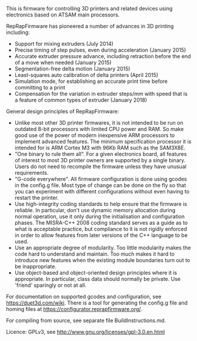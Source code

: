 This is firmware for controlling 3D printers and related devices using electronics based on ATSAM main processors.

RepRapFirmware has pioneered a number of advances in 3D printing including:

* Support for mixing extruders (July 2014)
* Precise timing of step pulses, even during acceleration (January 2015)
* Accurate extruder pressure advance, including retraction before the end of a move when needed (January 2015)
* Segmentation-free delta motion (January 2015)
* Least-squares auto calibration of delta printers (April 2015)
* Simulation mode, for establishing an accurate print time before committing to a print
* Compensation for the variation in extruder steps/mm with speed that is a feature of common types of extruder (January 2018)

General design principles of RepRapFirmware:

* Unlike most other 3D printer firmwares, it is not intended to be run on outdated 8-bit processors with limited CPU power and RAM. So make good use of the power of modern inexpensive ARM processors to implement advanced features. The minimum specification processor it is intended for is ARM Cortex M3 with 96Kb RAM such as the SAM3X8E.
* "One binary to rule them all". For a given electronics board, all features of interest to most 3D printer owners are supported by a single binary. Users do not need to recompile the firmware unless they have unusual requirements.
* "G-code everywhere". All firmware configuration is done using gcodes in the config.g file. Most type of change can be done on the fly so that you can experiment with different configurations without even having to restart the printer.
* Use high-integrity coding standards to help ensure that the firmware is reliable. In particular, don't use dynamic memory allocation during normal operation, use it only during the initialisation and configuration phases. The MISRA-C++ 2008 coding standard serves as a guide as to what is acceptable practice, but compliance to it is not rigidly enforced in order to allow features from later versions of the C++ language to be used.
* Use an appropriate degree of modularity. Too little modularity makes the code hard to understand and maintain. Too much makes it hard to introduce new features when the existing module boundaries turn out to be inappropriate.
* Use object-based and object-oriented design principles where it is appropriate. In particular, class data should normally be private. Use 'friend' sparingly or not at all.

For documentation on supported gcodes and configuration, see https://duet3d.com/wiki. There is a tool for generating the config.g file and homing files at https://configurator.reprapfirmware.org/.

For compiling from source, see separate file BuildInstructions.md.

Licence: GPLv3, see http://www.gnu.org/licenses/gpl-3.0.en.html
